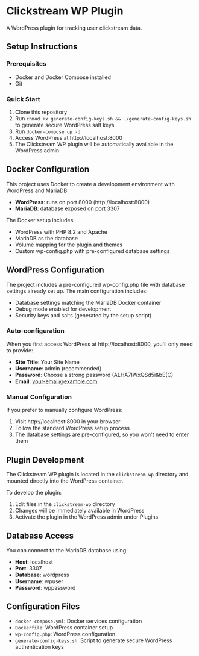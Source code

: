 # Clickstream WP Plugin

A WordPress plugin for tracking user clickstream data.

## Setup Instructions

### Prerequisites
- Docker and Docker Compose installed
- Git

### Quick Start
1. Clone this repository
2. Run `chmod +x generate-config-keys.sh && ./generate-config-keys.sh` to generate secure WordPress salt keys
3. Run `docker-compose up -d`
4. Access WordPress at http://localhost:8000
5. The Clickstream WP plugin will be automatically available in the WordPress admin

## Docker Configuration

This project uses Docker to create a development environment with WordPress and MariaDB:

- **WordPress**: runs on port 8000 (http://localhost:8000)
- **MariaDB**: database exposed on port 3307

The Docker setup includes:
- WordPress with PHP 8.2 and Apache
- MariaDB as the database
- Volume mapping for the plugin and themes
- Custom wp-config.php with pre-configured database settings

## WordPress Configuration

The project includes a pre-configured wp-config.php file with database settings already set up. The main configuration includes:

- Database settings matching the MariaDB Docker container
- Debug mode enabled for development
- Security keys and salts (generated by the setup script)

### Auto-configuration

When you first access WordPress at http://localhost:8000, you'll only need to provide:
   - **Site Title**: Your Site Name
   - **Username**: admin (recommended)
   - **Password**: Choose a strong password (ALHA7IWxQSd5i&bE(C)
   - **Email**: your-email@example.com

### Manual Configuration

If you prefer to manually configure WordPress:

1. Visit http://localhost:8000 in your browser
2. Follow the standard WordPress setup process
3. The database settings are pre-configured, so you won't need to enter them

## Plugin Development

The Clickstream WP plugin is located in the `clickstream-wp` directory and mounted directly into the WordPress container.

To develop the plugin:
1. Edit files in the `clickstream-wp` directory
2. Changes will be immediately available in WordPress
3. Activate the plugin in the WordPress admin under Plugins

## Database Access

You can connect to the MariaDB database using:
- **Host**: localhost
- **Port**: 3307
- **Database**: wordpress
- **Username**: wpuser
- **Password**: wppassword

## Configuration Files

- `docker-compose.yml`: Docker services configuration
- `Dockerfile`: WordPress container setup
- `wp-config.php`: WordPress configuration
- `generate-config-keys.sh`: Script to generate secure WordPress authentication keys 
